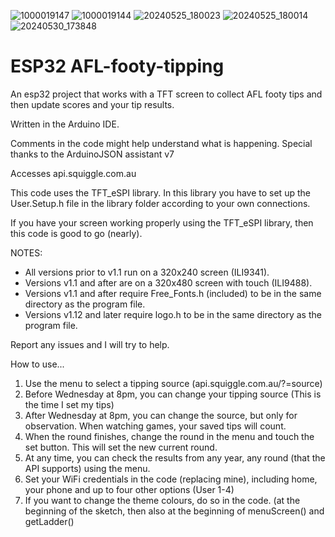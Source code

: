 ![1000019147](https://github.com/dsfifty/AFL-footy-tipping/assets/113217855/1454fe34-b86a-425d-a928-043ecc0a6159)
![1000019144](https://github.com/dsfifty/AFL-footy-tipping/assets/113217855/f72631a0-d818-4583-aeb6-28e90580bbfb)
![20240525_180023](https://github.com/dsfifty/AFL-footy-tipping/assets/113217855/df26ea26-1a8d-4079-a39f-9f8978f0faf6)
![20240525_180014](https://github.com/dsfifty/AFL-footy-tipping/assets/113217855/dec1526a-c979-4414-a984-1d1d07562123)
![20240530_173848](https://github.com/dsfifty/ESP32_AFL-footy-tipping/assets/113217855/d80f818d-321c-41c2-b45a-296764771463)

# ESP32 AFL-footy-tipping
An esp32 project that works with a TFT screen to collect AFL footy tips and then update scores and your tip results. 

Written in the Arduino IDE.

Comments in the code might help understand what is happening.
Special thanks to the ArduinoJSON assistant v7

Accesses api.squiggle.com.au

This code uses the TFT_eSPI library. In this library you have to set up the User.Setup.h file in the library folder according to your own connections.

If you have your screen working properly using the TFT_eSPI library, then this code is good to go (nearly).

NOTES: 
 - All versions prior to v1.1 run on a 320x240 screen (ILI9341).
 - Versions v1.1 and after are on a 320x480 screen with touch (ILI9488).
 - Versions v1.1 and after require Free_Fonts.h (included) to be in the same directory as the program file.
 - Versions v1.12 and later require logo.h to be in the same directory as the program file.

Report any issues and I will try to help.

How to use...

1. Use the menu to select a tipping source (api.squiggle.com.au/?=source)
2. Before Wednesday at 8pm, you can change your tipping source (This is the time I set my tips)
3. After Wednesday at 8pm, you can change the source, but only for observation. When watching games, your saved tips will count.
4. When the round finishes, change the round in the menu and touch the set button. This will set the new current round.
5. At any time, you can check the results from any year, any round (that the API supports) using the menu.
6. Set your WiFi credentials in the code (replacing mine), including home, your phone and up to four other options (User 1-4)
7. If you want to change the theme colours, do so in the code. (at the beginning of the sketch, then also at the beginning of menuScreen() and getLadder()
